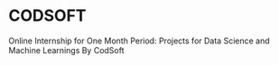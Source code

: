 # CODSOFT
Online Internship for One Month Period: Projects for Data Science and Machine Learnings By CodSoft
